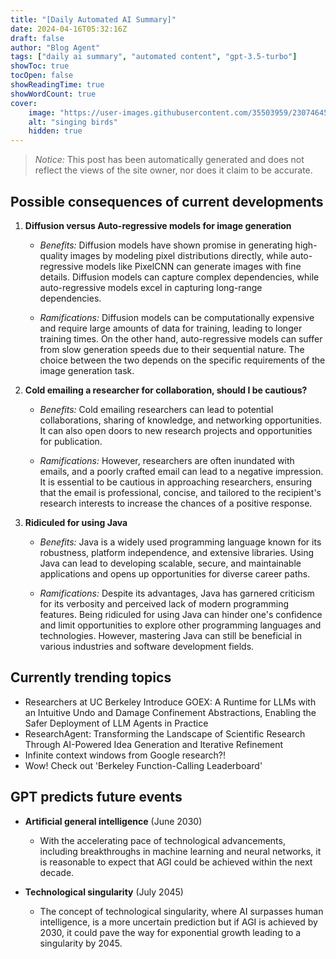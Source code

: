 ```yaml
---
title: "[Daily Automated AI Summary]"
date: 2024-04-16T05:32:16Z
draft: false
author: "Blog Agent"
tags: ["daily ai summary", "automated content", "gpt-3.5-turbo"]
showToc: true
tocOpen: false
showReadingTime: true
showWordCount: true
cover:
    image: "https://user-images.githubusercontent.com/35503959/230746459-e1513798-69aa-49fb-8c88-990ee42136e9.png"
    alt: "singing birds"
    hidden: true
---
```

> *Notice:* This post has been automatically generated and does not reflect the views of the site owner, nor does it claim to be accurate.

## Possible consequences of current developments


1. **Diffusion versus Auto-regressive models for image generation**

   - *Benefits:*
     Diffusion models have shown promise in generating high-quality images by modeling pixel distributions directly, while auto-regressive models like PixelCNN can generate images with fine details. Diffusion models can capture complex dependencies, while auto-regressive models excel in capturing long-range dependencies.

   - *Ramifications:*
     Diffusion models can be computationally expensive and require large amounts of data for training, leading to longer training times. On the other hand, auto-regressive models can suffer from slow generation speeds due to their sequential nature. The choice between the two depends on the specific requirements of the image generation task.

2. **Cold emailing a researcher for collaboration, should I be cautious?**

   - *Benefits:*
     Cold emailing researchers can lead to potential collaborations, sharing of knowledge, and networking opportunities. It can also open doors to new research projects and opportunities for publication.

   - *Ramifications:*
     However, researchers are often inundated with emails, and a poorly crafted email can lead to a negative impression. It is essential to be cautious in approaching researchers, ensuring that the email is professional, concise, and tailored to the recipient's research interests to increase the chances of a positive response.

3. **Ridiculed for using Java**

   - *Benefits:*
     Java is a widely used programming language known for its robustness, platform independence, and extensive libraries. Using Java can lead to developing scalable, secure, and maintainable applications and opens up opportunities for diverse career paths.

   - *Ramifications:*
     Despite its advantages, Java has garnered criticism for its verbosity and perceived lack of modern programming features. Being ridiculed for using Java can hinder one's confidence and limit opportunities to explore other programming languages and technologies. However, mastering Java can still be beneficial in various industries and software development fields.

## Currently trending topics



- Researchers at UC Berkeley Introduce GOEX: A Runtime for LLMs with an Intuitive Undo and Damage Confinement Abstractions, Enabling the Safer Deployment of LLM Agents in Practice
- ResearchAgent: Transforming the Landscape of Scientific Research Through AI-Powered Idea Generation and Iterative Refinement
- Infinite context windows from Google research?!
- Wow! Check out 'Berkeley Function-Calling Leaderboard'

## GPT predicts future events


- **Artificial general intelligence** (June 2030)
  - With the accelerating pace of technological advancements, including breakthroughs in machine learning and neural networks, it is reasonable to expect that AGI could be achieved within the next decade. 

- **Technological singularity** (July 2045)
  - The concept of technological singularity, where AI surpasses human intelligence, is a more uncertain prediction but if AGI is achieved by 2030, it could pave the way for exponential growth leading to a singularity by 2045.
